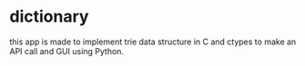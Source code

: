 # dictionary
this app is made to implement trie data structure in C and ctypes to make an API call and GUI using Python.
